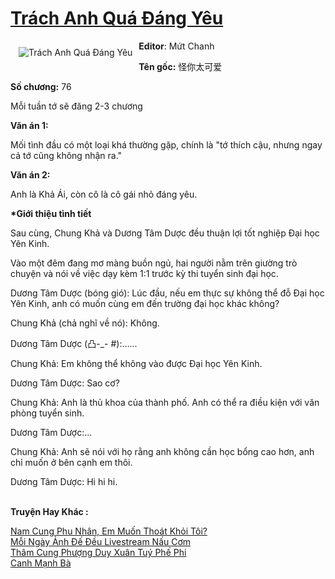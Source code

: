 <a href="https://utruyen.com/trach-anh-qua-dang-yeu/24981/" title="Trách Anh Quá Đáng Yêu"><h1>Trách Anh Quá Đáng Yêu</h1></a><div style="display:table"><img align="right" style="float: left; padding: 10px;" src="https://utruyen.com/images/story/200x260/trach-anh-qua-dang-yeu.jpg" alt="Trách Anh Quá Đáng Yêu"><b>Editor</b>: Mứt Chanh<p></p><b>Tên gốc:</b> 怪你太可爱<p></p><b>Số chương:</b> 76<p></p>Mỗi tuần tớ sẽ đăng 2-3 chương<p></p><b>Văn án 1:</b><p></p>Mối tình đầu có một loại khá thường gặp, chính là "tớ thích cậu, nhưng ngay cả tớ cũng không nhận ra."<p></p><b>Văn án 2:</b><p></p>Anh là Khả Ái, còn cô là cô gái nhỏ đáng yêu.<p></p><b>*Giới thiệu tình tiết</b><p></p>Sau cùng, Chung Khả và Dương Tâm Dược đều thuận lợi tốt nghiệp Đại học Yên Kinh.<p></p>Vào một đêm đang mơ màng buồn ngủ, hai người nằm trên giường trò chuyện và nói về việc dạy kèm 1:1 trước kỳ thi tuyển sinh đại học.<p></p>Dương Tâm Dược (bóng gió): Lúc đầu, nếu em thực sự không thể đỗ Đại học Yên Kinh, anh có muốn cùng em đến trường đại học khác không?<p></p>Chung Khả (chả nghĩ về nó): Không.<p></p>Dương Tâm Dược (凸-_- #):......<p></p>Chung Khả: Em không thể không vào được Đại học Yên Kinh.<p></p>Dương Tâm Dược: Sao cơ?<p></p>Chung Khả: Anh là thủ khoa của thành phố. Anh có thể ra điều kiện với văn phòng tuyển sinh.<p></p>Dương Tâm Dược:...<p></p>Chung Khả: Anh sẽ nói với họ rằng anh không cần học bổng cao hơn, anh chỉ muốn ở bên cạnh em thôi.<p></p>Dương Tâm Dược: Hi hi hi.</div><p><br><b>Truyện Hay Khác :</b></p><a href="https://utruyen.com/nam-cung-phu-nhan-em-muon-thoat-khoi-toi/17262/" alt="Nam Cung Phu Nhân, Em Muốn Thoát Khỏi Tôi?">Nam Cung Phu Nhân, Em Muốn Thoát Khỏi Tôi?</a><br/><a href="https://github.com/quanluxury/ngontinh_sac/tree/master/truyenhay/19364/" alt="Mỗi Ngày Ảnh Đế Đều Livestream Nấu Cơm">Mỗi Ngày Ảnh Đế Đều Livestream Nấu Cơm</a><br/><a href="https://github.com/mlquan/truyenhay/tree/master/truyenhay/4008/" alt="Thâm Cung Phượng Duy Xuân Tuý Phế Phi">Thâm Cung Phượng Duy Xuân Tuý Phế Phi</a><br/><a href="https://github.com/quanluxury/ngontinhhot/tree/master/truyenhay/17619/" alt="Canh Mạnh Bà">Canh Mạnh Bà</a><br/>